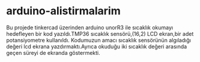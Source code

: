 # arduino-alistirmalarim 
Bu projede tinkercad üzerinden arduino unorR3 ile sıcaklık okumayı hedefleyen bir kod yazıldı.TMP36 sıcaklık sensörü,(16,2) LCD ekran,bir adet potansiyometre kullanıldı.
Kodumuzun amacı sıcaklık sensörünün algıladığı değeri lcd ekrana yazdırmaktı.Ayrıca okuduğu iki sıcaklık değeri arasında geçen süreyi de ekranda göstermekti.
